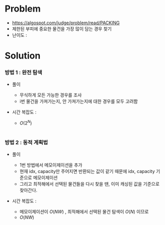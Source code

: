 # Problem
* https://algospot.com/judge/problem/read/PACKING
* 제한된 부피에 중요한 물건을 가장 많이 담는 경우 찾기
* 난이도 : 

# Solution

### 방법 1 : 완전 탐색
* 풀이
  * 무식하게 모든 가능한 경우를 조사
  * i번 물건을 가져가는지, 안 가져가는지에 대한 경우를 모두 고려함

* 시간 복잡도 :
  * $O(2^N)$
<br></br>

### 방법 2 : 동적 계획법
* 풀이
  * 1번 방법에서 메모이제이션을 추가
  * 현재 idx, capacity만 주어지면 반환되는 값이 같기 때문에 idx, capacity 기준으로 메모이제이션
  * 그리고 최적해에서 선택된 물건들을 다시 찾을 땐, 이미 캐싱된 값을 기준으로 찾아간다.

* 시간 복잡도 :
  * 메모이제이션이 $O(NW)$ , 최적해에서 선택된 물건 탐색이 $O(N)$ 이므로
  * $O(NW)$
<br></br>